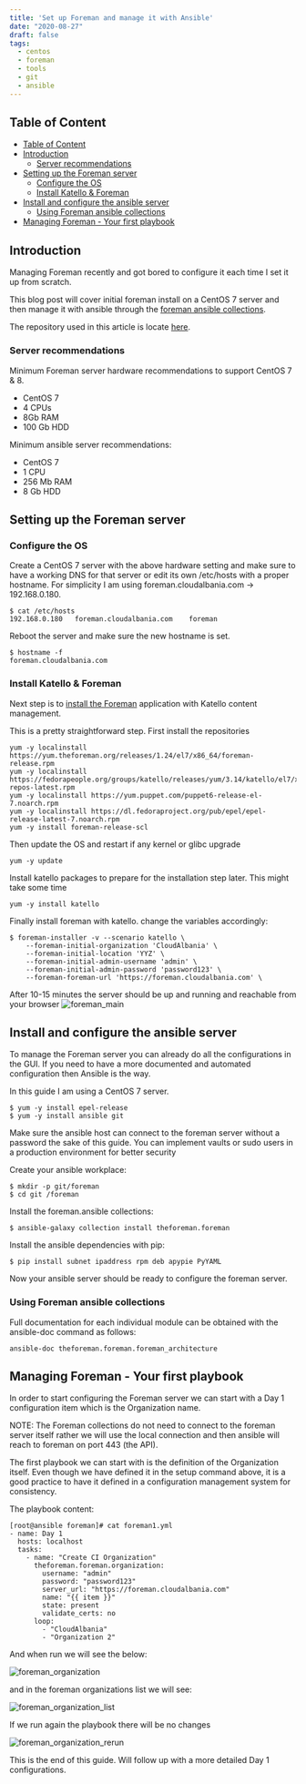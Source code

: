 ```yaml
---
title: 'Set up Foreman and manage it with Ansible'
date: "2020-08-27"
draft: false
tags: 
  - centos
  - foreman
  - tools
  - git
  - ansible
---
```


## Table of Content
- [Table of Content](#table-of-content)
- [Introduction](#introduction)
  - [Server recommendations](#server-recommendations)
- [Setting up the Foreman server](#setting-up-the-foreman-server)
  - [Configure the OS](#configure-the-os)
  - [Install Katello & Foreman](#install-katello--foreman)
- [Install and configure the ansible server](#install-and-configure-the-ansible-server)
  - [Using Foreman ansible collections](#using-foreman-ansible-collections)
- [Managing Foreman - Your first playbook](#managing-foreman---your-first-playbook)

## Introduction

Managing Foreman recently and got bored to configure it each time I set it up from scratch.

This blog post will cover initial foreman install on a CentOS 7 server and then manage it with ansible through the [foreman ansible collections](https://github.com/theforeman/foreman-ansible-modules).

The repository used in this article is locate [here](https://gitlab.com/besmirzanaj/foreman-management).

### Server recommendations

Minimum Foreman server hardware recommendations to support CentOS 7 & 8.

* CentOS 7
* 4 CPUs
* 8Gb RAM
* 100 Gb HDD

Minimum ansible server recommendations:  

* CentOS 7
* 1 CPU
* 256 Mb RAM
* 8 Gb HDD

## Setting up the Foreman server

### Configure the OS

Create a CentOS 7 server with the above hardware setting and make sure to have a working DNS for that server or edit its own /etc/hosts with a proper hostname. For simplicity I am using foreman.cloudalbania.com -> 192.168.0.180.

```console
$ cat /etc/hosts
192.168.0.180   foreman.cloudalbania.com    foreman
```

Reboot the server and make sure the new hostname is set.

```console
$ hostname -f
foreman.cloudalbania.com
```

### Install Katello & Foreman

Next step is to [install the Foreman](https://theforeman.org/plugins/katello/3.14/installation/index.html) application with Katello content management.

This is a pretty straightforward step. First install the repositories

```console
yum -y localinstall https://yum.theforeman.org/releases/1.24/el7/x86_64/foreman-release.rpm
yum -y localinstall https://fedorapeople.org/groups/katello/releases/yum/3.14/katello/el7/x86_64/katello-repos-latest.rpm
yum -y localinstall https://yum.puppet.com/puppet6-release-el-7.noarch.rpm
yum -y localinstall https://dl.fedoraproject.org/pub/epel/epel-release-latest-7.noarch.rpm
yum -y install foreman-release-scl
```
  
Then update the OS and restart if any kernel or glibc upgrade

```console
yum -y update
```

Install katello packages to prepare for the installation step later. This might take some time

```console
yum -y install katello
```

Finally install foreman with katello. change the variables accordingly:

```console
$ foreman-installer -v --scenario katello \
    --foreman-initial-organization 'CloudAlbania' \
    --foreman-initial-location 'YYZ' \
    --foreman-initial-admin-username 'admin' \
    --foreman-initial-admin-password 'password123' \
    --foreman-foreman-url 'https://foreman.cloudalbania.com' \
```

After 10-15 minutes the server should be up and running and reachable from your browser
![foreman_main](/foreman_main.png)

## Install and configure the ansible server

To manage the Foreman server you can already do all the configurations in the GUI. If you need to have a more documented and automated configuration then Ansible is the way.

In this guide I am using a CentOS 7 server.

```console
$ yum -y install epel-release
$ yum -y install ansible git
```

Make sure the ansible host can connect to the foreman server without a password the sake of this guide. You can implement vaults or sudo users in a production environment for better security

Create your ansible workplace:

```console
$ mkdir -p git/foreman
$ cd git /foreman
```

Install the foreman.ansible collections:

```console
$ ansible-galaxy collection install theforeman.foreman
```

Install the ansible dependencies with pip:

```console
$ pip install subnet ipaddress rpm deb apypie PyYAML
```

Now your ansible server should be ready to configure the foreman server.

### Using Foreman ansible collections

Full documentation for each individual module can be obtained with the ansible-doc command as follows:

```console
ansible-doc theforeman.foreman.foreman_architecture
```

## Managing Foreman - Your first playbook

In order to start configuring the Foreman server we can start with a Day 1 configuration item which is the Organization name.

NOTE: The Foreman collections do not need to connect to the foreman server itself rather we will use the local connection and then ansible will reach to foreman on port 443 (the API).

The first playbook we can start with is the definition of the Organization itself. Even though we have defined it in the setup command above, it is a good practice to have it defined in a configuration management system for consistency.

The playbook content:

```console
[root@ansible foreman]# cat foreman1.yml
- name: Day 1
  hosts: localhost
  tasks:
    - name: "Create CI Organization"
      theforeman.foreman.organization:
        username: "admin"
        password: "password123"
        server_url: "https://foreman.cloudalbania.com"
        name: "{{ item }}"
        state: present
        validate_certs: no
      loop:
        - "CloudAlbania"
        - "Organization 2"
```

And when run we will see the below:

![foreman_organization](/foreman_organization.png)

and in the foreman organizations list we will see:

![foreman_organization_list](/foreman_organization_list.png)

If we run again the playbook there will be no changes

![foreman_organization_rerun](/foreman_organization_rerun.png)

This is the end of this guide. Will follow up with a more detailed Day 1 configurations.
